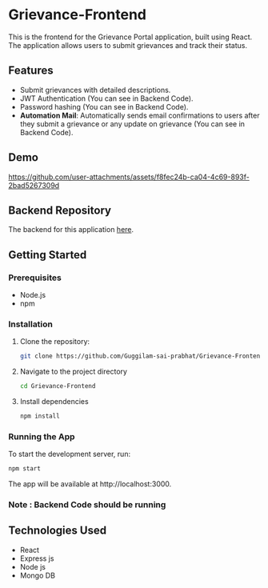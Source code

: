 # Grievance-Frontend

This is the frontend for the Grievance Portal application, built using React. The application allows users to submit grievances and track their status.

## Features
- Submit grievances with detailed descriptions.
- JWT Authentication (You can see in Backend Code).
- Password hashing (You can see in Backend Code).
- **Automation Mail**: Automatically sends email confirmations to users after they submit a grievance or any update on grievance (You can see in Backend Code).

## Demo
https://github.com/user-attachments/assets/f8fec24b-ca04-4c69-893f-2bad5267309d




## Backend Repository

The backend for this application [here](https://github.com/Guggilam-sai-prabhat/Grievance-Backend).

## Getting Started

### Prerequisites
- Node.js
- npm

### Installation
1. Clone the repository:
   ```bash
   git clone https://github.com/Guggilam-sai-prabhat/Grievance-Frontend.git
2. Navigate to the project directory
   ```bash
   cd Grievance-Frontend
3. Install dependencies
   ```bash
   npm install
### Running the App
To start the development server, run:
```bash
npm start
```
The app will be available at http://localhost:3000.
### Note : Backend Code should be running

## Technologies Used
- React
- Express js
- Node js
- Mongo DB 



